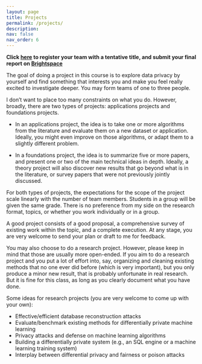 ```yaml
---
layout: page
title: Projects
permalink: /projects/
description: 
nav: false
nav_order: 6
---
```


**Click [here](https://docs.google.com/spreadsheets/d/1Sbka2ssnBmBA_SFjplAI-KE0fgwbwO5Ne5832naLMus/edit?usp=sharing) to register your team with a tentative title, and submit your final report on [Brightspace](https://brightspace.binghamton.edu/)**

The goal of doing a project in this course is to explore data privacy by yourself and find something that interests you and make you feel really excited to investigate deeper. You may form teams of one to three people.

I don’t want to place too many constraints on what you do. However, broadly, there are two types
of projects: applications projects and foundations projects.

* In an applications project, the idea is to take one or more algorithms from the literature and evaluate
them on a new dataset or application. Ideally, you might even improve on those algorithms, or adapt
them to a slightly different problem.

* In a foundations project, the idea is to summarize five or more papers, and present one or two of the
main technical ideas in depth. Ideally, a theory project will also discover new results that go beyond
what is in the literature, or survey papers that were not previously jointly discussed.

For both types of projects, the expectations for the scope of the project scale linearly with the
number of team members. Students in a group will be given the same grade. There is no preference from my side on the research format, topics, or whether you work individually or in a group.



A good project consists of a good proposal, a comprehensive survey of existing work within the topic, and a complete execution. At any stage, you are very welcome to send your plan or draft to me for feedback.


You may also choose to do a research project. However, please keep in mind that those are usually more open-ended. If you aim to do a research project and you put a lot of effort into, say, organizing and cleaning existing methods that no one ever did before (which is very important), but you only produce a minor new result, that is probably unfortunate in real research. But it is fine for this class, as long as you clearly document what you have done.

Some ideas for research  projects (you are very welcome to come up with your own):
* Effective/efficient database reconstruction attacks
* Evaluate/benchmark existing methods for differentially private machine learning
* Privacy attacks and defense on machine learning algorithms
* Building a differentially private system (e.g., an SQL engine or a machine learning training system)
* Interplay between differential privacy and fairness or poison attacks